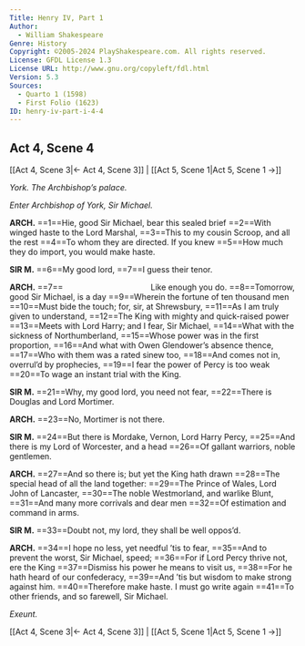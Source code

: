 ```yaml
---
Title: Henry IV, Part 1
Author: 
  - William Shakespeare
Genre: History
Copyright: ©2005-2024 PlayShakespeare.com. All rights reserved.
License: GFDL License 1.3
License URL: http://www.gnu.org/copyleft/fdl.html
Version: 5.3
Sources:
  - Quarto 1 (1598)
  - First Folio (1623)
ID: henry-iv-part-i-4-4
---
```


## Act 4, Scene 4
[[Act 4, Scene 3|← Act 4, Scene 3]] | [[Act 5, Scene 1|Act 5, Scene 1 →]]

*York. The Archbishop’s palace.*

*Enter Archbishop of York, Sir Michael.*

**ARCH.**
==1==Hie, good Sir Michael, bear this sealed brief
==2==With winged haste to the Lord Marshal,
==3==This to my cousin Scroop, and all the rest
==4==To whom they are directed. If you knew
==5==How much they do import, you would make haste.

**SIR M.**
==6==My good lord,
==7==I guess their tenor.

**ARCH.**
==7==           Like enough you do.
==8==Tomorrow, good Sir Michael, is a day
==9==Wherein the fortune of ten thousand men
==10==Must bide the touch; for, sir, at Shrewsbury,
==11==As I am truly given to understand,
==12==The King with mighty and quick-raised power
==13==Meets with Lord Harry; and I fear, Sir Michael,
==14==What with the sickness of Northumberland,
==15==Whose power was in the first proportion,
==16==And what with Owen Glendower’s absence thence,
==17==Who with them was a rated sinew too,
==18==And comes not in, overrul’d by prophecies,
==19==I fear the power of Percy is too weak
==20==To wage an instant trial with the King.

**SIR M.**
==21==Why, my good lord, you need not fear,
==22==There is Douglas and Lord Mortimer.

**ARCH.**
==23==No, Mortimer is not there.

**SIR M.**
==24==But there is Mordake, Vernon, Lord Harry Percy,
==25==And there is my Lord of Worcester, and a head
==26==Of gallant warriors, noble gentlemen.

**ARCH.**
==27==And so there is; but yet the King hath drawn
==28==The special head of all the land together:
==29==The Prince of Wales, Lord John of Lancaster,
==30==The noble Westmorland, and warlike Blunt,
==31==And many more corrivals and dear men
==32==Of estimation and command in arms.

**SIR M.**
==33==Doubt not, my lord, they shall be well oppos’d.

**ARCH.**
==34==I hope no less, yet needful ’tis to fear,
==35==And to prevent the worst, Sir Michael, speed;
==36==For if Lord Percy thrive not, ere the King
==37==Dismiss his power he means to visit us,
==38==For he hath heard of our confederacy,
==39==And ’tis but wisdom to make strong against him.
==40==Therefore make haste. I must go write again
==41==To other friends, and so farewell, Sir Michael.

*Exeunt.*

[[Act 4, Scene 3|← Act 4, Scene 3]] | [[Act 5, Scene 1|Act 5, Scene 1 →]]